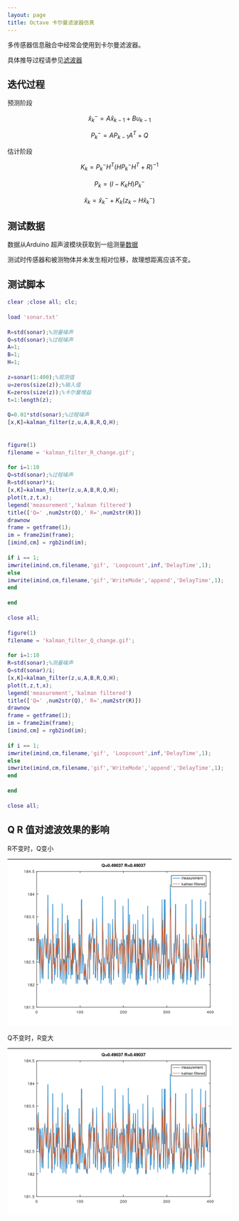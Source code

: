 ```yaml
---
layout: page
title: Octave 卡尔曼滤波器仿真
---
```


<!---
版本    日期    作者    描述
v1.0    2019.06.16  lous    文件创建
-->

多传感器信息融合中经常会使用到卡尔曼滤波器。

具体推导过程请参见[滤波器](../../controller/md/filter.md)

## 迭代过程

预测阶段

$$
\hat{x}_k^-=A\hat{x}_{k-1}+Bu_{k-1}
$$

$$
P_k^- = A P_{k-1} A^T + Q
$$

估计阶段

$$
K_k = P_k^- H^T (H P_k^- H^T + R)^{-1}
$$

$$
P_k = (I - K_kH)P_k^-
$$

$$
\hat{x}_k = \hat{x}_k^- + K_k (z_k - H \hat{x}_k^-)
$$

## 测试数据

数据从Arduino 超声波模块获取到一组测量[数据](../src/octave_kalman_filter/sonar.txt)

测试时传感器和被测物体并未发生相对位移，故理想距离应该不变。

## 测试脚本

```matlab
clear ;close all; clc;

load 'sonar.txt'

R=std(sonar);%测量噪声
Q=std(sonar);%过程噪声
A=1;
B=1;
H=1;

z=sonar(1:400);%观测值
u=zeros(size(z));%输入值
K=zeros(size(z));%卡尔曼增益
t=1:length(z);

Q=0.01*std(sonar);%过程噪声
[x,K]=kalman_filter(z,u,A,B,R,Q,H);


figure(1)
filename = 'kalman_filter_R_change.gif'; 

for i=1:10
Q=std(sonar);%过程噪声
R=std(sonar)*i;
[x,K]=kalman_filter(z,u,A,B,R,Q,H);
plot(t,z,t,x);
legend('measurement','kalman filtered')
title(['Q=' ,num2str(Q),' R=',num2str(R)])
drawnow
frame = getframe(1);
im = frame2im(frame);
[imind,cm] = rgb2ind(im);

if i == 1;
imwrite(imind,cm,filename,'gif', 'Loopcount',inf,'DelayTime',1);
else
imwrite(imind,cm,filename,'gif','WriteMode','append','DelayTime',1);
end

end

close all;

figure(1)
filename = 'kalman_filter_Q_change.gif'; 

for i=1:10
R=std(sonar);%测量噪声
Q=std(sonar)/i;
[x,K]=kalman_filter(z,u,A,B,R,Q,H);
plot(t,z,t,x);
legend('measurement','kalman filtered')
title(['Q=' ,num2str(Q),' R=',num2str(R)])
drawnow
frame = getframe(1);
im = frame2im(frame);
[imind,cm] = rgb2ind(im);

if i == 1;
imwrite(imind,cm,filename,'gif', 'Loopcount',inf,'DelayTime',1);
else
imwrite(imind,cm,filename,'gif','WriteMode','append','DelayTime',1);
end

end

close all;
```

## Q R 值对滤波效果的影响

R不变时，Q变小

![](../src/octave_kalman_filter/kalman_filter_Q_change.gif)


Q不变时，R变大

![](../src/octave_kalman_filter/kalman_filter_R_change.gif)



